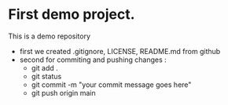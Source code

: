 # First demo project.

This is a demo repository
- first we created .gitignore, LICENSE, README.md from github
- second for commiting and pushing changes :
   - git add .
   - git status 
   - git commit -m "your commit message goes here"
   - git push origin main